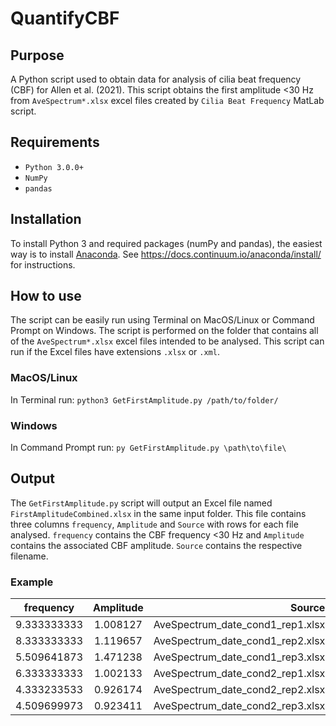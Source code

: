 # QuantifyCBF

## Purpose
A Python script used to obtain data for analysis of cilia beat frequency (CBF) for Allen et al. (2021). This script obtains the first amplitude <30 Hz from `AveSpectrum*.xlsx` excel files created by `Cilia Beat Frequency` MatLab script.

## Requirements 

- `Python 3.0.0+`
- `NumPy`
- `pandas`

## Installation 

To install Python 3 and required packages (numPy and pandas), the easiest way is to install [Anaconda](https://docs.continuum.io/anacondaorg/). See https://docs.continuum.io/anaconda/install/ for instructions.

## How to use

The script can be easily run using Terminal on MacOS/Linux or Command Prompt on Windows. The script is performed on the folder that contains all of the `AveSpectrum*.xlsx` excel files intended to be analysed. This script can run if the Excel files have extensions `.xlsx` or `.xml`. 

### MacOS/Linux
In Terminal run:
``python3 GetFirstAmplitude.py /path/to/folder/``

### Windows
In Command Prompt run:
``py GetFirstAmplitude.py \path\to\file\``

## Output

The `GetFirstAmplitude.py` script will output an Excel file named `FirstAmplitudeCombined.xlsx` in the same input folder. This file contains three columns `frequency`, `Amplitude` and `Source` with rows for each file analysed. `frequency` contains the CBF frequency <30 Hz and `Amplitude` contains the associated CBF amplitude. `Source` contains the respective filename.

### Example

| frequency     | Amplitude     | Source                           |
| ------------- |:-------------:| --------------------------------:|
| 9.333333333   | 1.008127      | AveSpectrum_date_cond1_rep1.xlsx |
| 8.333333333   | 1.119657      | AveSpectrum_date_cond1_rep2.xlsx |
| 5.509641873   | 1.471238      | AveSpectrum_date_cond1_rep3.xlsx |
| 6.333333333   | 1.002133      | AveSpectrum_date_cond2_rep1.xlsx |
| 4.333233533   | 0.926174      | AveSpectrum_date_cond2_rep2.xlsx |
| 4.509699973   | 0.923411      | AveSpectrum_date_cond2_rep3.xlsx |
